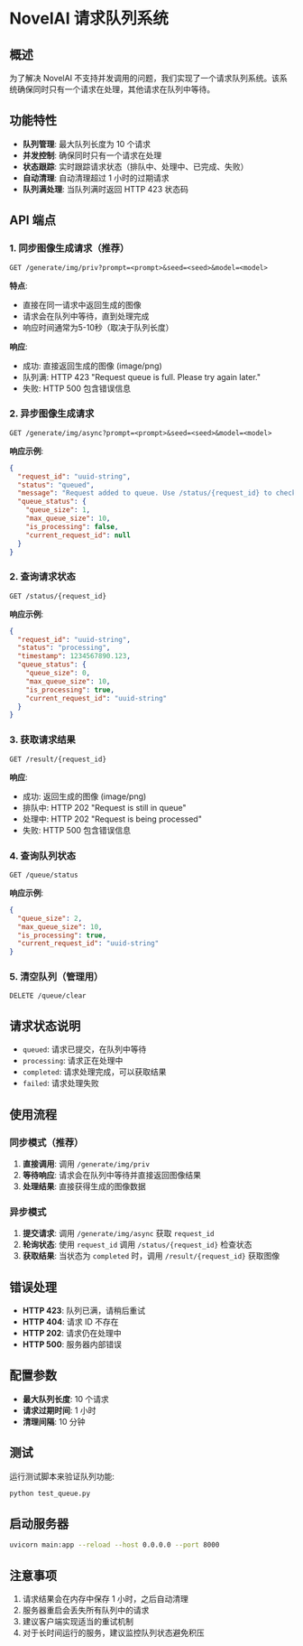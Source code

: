 # NovelAI 请求队列系统

## 概述

为了解决 NovelAI 不支持并发调用的问题，我们实现了一个请求队列系统。该系统确保同时只有一个请求在处理，其他请求在队列中等待。

## 功能特性

- **队列管理**: 最大队列长度为 10 个请求
- **并发控制**: 确保同时只有一个请求在处理
- **状态跟踪**: 实时跟踪请求状态（排队中、处理中、已完成、失败）
- **自动清理**: 自动清理超过 1 小时的过期请求
- **队列满处理**: 当队列满时返回 HTTP 423 状态码

## API 端点

### 1. 同步图像生成请求（推荐）
```
GET /generate/img/priv?prompt=<prompt>&seed=<seed>&model=<model>
```

**特点**:
- 直接在同一请求中返回生成的图像
- 请求会在队列中等待，直到处理完成
- 响应时间通常为5-10秒（取决于队列长度）

**响应**:
- 成功: 直接返回生成的图像 (image/png)
- 队列满: HTTP 423 "Request queue is full. Please try again later."
- 失败: HTTP 500 包含错误信息

### 2. 异步图像生成请求
```
GET /generate/img/async?prompt=<prompt>&seed=<seed>&model=<model>
```

**响应示例**:
```json
{
  "request_id": "uuid-string",
  "status": "queued",
  "message": "Request added to queue. Use /status/{request_id} to check progress.",
  "queue_status": {
    "queue_size": 1,
    "max_queue_size": 10,
    "is_processing": false,
    "current_request_id": null
  }
}
```

### 2. 查询请求状态
```
GET /status/{request_id}
```

**响应示例**:
```json
{
  "request_id": "uuid-string",
  "status": "processing",
  "timestamp": 1234567890.123,
  "queue_status": {
    "queue_size": 0,
    "max_queue_size": 10,
    "is_processing": true,
    "current_request_id": "uuid-string"
  }
}
```

### 3. 获取请求结果
```
GET /result/{request_id}
```

**响应**:
- 成功: 返回生成的图像 (image/png)
- 排队中: HTTP 202 "Request is still in queue"
- 处理中: HTTP 202 "Request is being processed"
- 失败: HTTP 500 包含错误信息

### 4. 查询队列状态
```
GET /queue/status
```

**响应示例**:
```json
{
  "queue_size": 2,
  "max_queue_size": 10,
  "is_processing": true,
  "current_request_id": "uuid-string"
}
```

### 5. 清空队列（管理用）
```
DELETE /queue/clear
```

## 请求状态说明

- `queued`: 请求已提交，在队列中等待
- `processing`: 请求正在处理中
- `completed`: 请求处理完成，可以获取结果
- `failed`: 请求处理失败

## 使用流程

### 同步模式（推荐）
1. **直接调用**: 调用 `/generate/img/priv`
2. **等待响应**: 请求会在队列中等待并直接返回图像结果
3. **处理结果**: 直接获得生成的图像数据

### 异步模式
1. **提交请求**: 调用 `/generate/img/async` 获取 `request_id`
2. **轮询状态**: 使用 `request_id` 调用 `/status/{request_id}` 检查状态
3. **获取结果**: 当状态为 `completed` 时，调用 `/result/{request_id}` 获取图像

## 错误处理

- **HTTP 423**: 队列已满，请稍后重试
- **HTTP 404**: 请求 ID 不存在
- **HTTP 202**: 请求仍在处理中
- **HTTP 500**: 服务器内部错误

## 配置参数

- **最大队列长度**: 10 个请求
- **请求过期时间**: 1 小时
- **清理间隔**: 10 分钟

## 测试

运行测试脚本来验证队列功能:

```bash
python test_queue.py
```

## 启动服务器

```bash
uvicorn main:app --reload --host 0.0.0.0 --port 8000
```

## 注意事项

1. 请求结果会在内存中保存 1 小时，之后自动清理
2. 服务器重启会丢失所有队列中的请求
3. 建议客户端实现适当的重试机制
4. 对于长时间运行的服务，建议监控队列状态避免积压
